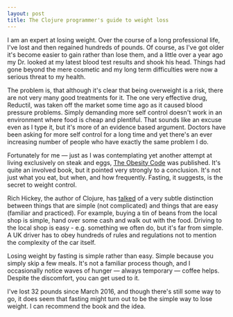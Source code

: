 ```yaml
---
layout: post
title: The Clojure programmer's guide to weight loss
---
```


I am an expert at losing weight. Over the course of a long professional life,  I've lost and then regained hundreds of pounds. Of course, as I've got older it's become easier to gain rather than lose them, and a little over a year ago my Dr. looked at my latest blood test results and shook his head. Things had gone beyond the mere cosmetic and my long term difficulties were now a serious threat to my health.

The problem is, that although it's clear that being overweight is a risk, there are not very many good treatments for it. The one very effective drug, Reductil, was taken off the market some time ago as it caused blood pressure problems. Simply demanding more self control doesn't work in an environment where food is cheap and plentiful. That sounds like an excuse even as I type it, but it's more of an evidence based argument. Doctors have been asking for more self control for a long time and yet there's an ever increasing number of people who have exactly the same problem I do.

Fortunately for me — just as I was contemplating yet another attempt at living exclusively on steak and eggs, [The Obesity Code](https://www.amazon.co.uk/Obesity-Code-unlocking-secrets-weight-ebook/dp/B01BU9JZKA/ref=sr_1_1?s=books&ie=UTF8&qid=1478250921&sr=1-1&keywords=obesity+code) was published. It's quite an involved book, but it pointed very strongly to a conclusion. It's not just what you eat, but when, and how frequently. Fasting, it suggests, is the secret to weight control.

Rich Hickey, the author of Clojure, has [talked](https://www.infoq.com/presentations/Simple-Made-Easy) of a very subtle distinction between things that are simple (not complicated) and things that are easy (familiar and practiced). For example, buying a tin of beans from the local shop is simple, hand over some cash and walk out with the food. Driving to the local shop is easy -  e.g.  something we often do, but it's far from simple. A UK driver has to obey hundreds of rules and regulations not to mention the complexity of the car itself.

Losing weight by fasting is simple rather than easy. Simple because you simply skip a few meals. It's not a familiar process though, and I occasionally notice waves of hunger — always temporary —  coffee helps. Despite the discomfort, you can get used to it.

I've lost 32 pounds since March 2016, and though there's still some way to go, it does seem that fasting might turn out to be the simple way to lose weight. I can recommend the book and the idea.
